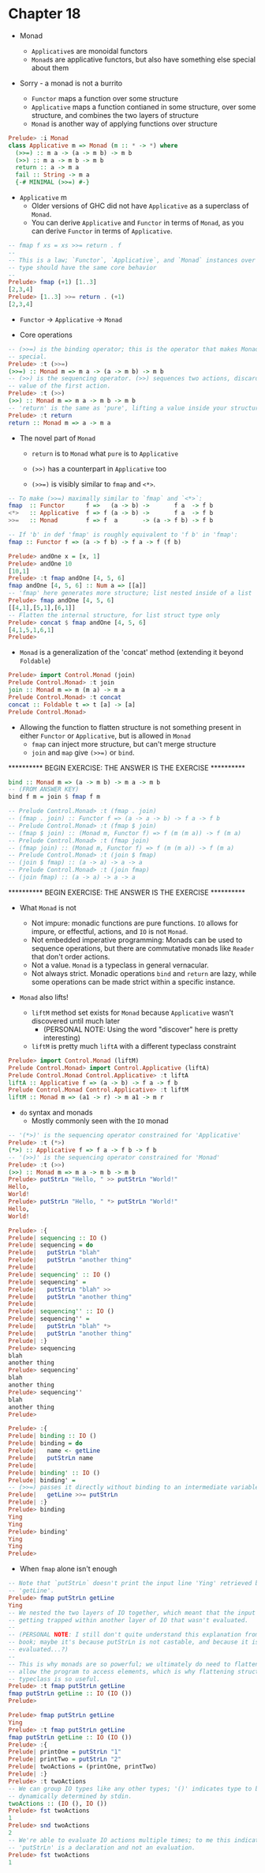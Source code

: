 # Chapter 18

- Monad
  - `Applicative`s are monoidal functors
  - `Monad`s are applicative functors, but also have something else special about them

- Sorry - a monad is not a burrito
  - `Functor` maps a function over some structure
  - `Applicative` maps a function contianed in some structure, over some
    structure, and combines the two layers of structure
  - `Monad` is another way of applying functions over structure

```haskell
Prelude> :i Monad
class Applicative m => Monad (m :: * -> *) where
  (>>=) :: m a -> (a -> m b) -> m b
  (>>) :: m a -> m b -> m b
  return :: a -> m a
  fail :: String -> m a
  {-# MINIMAL (>>=) #-}
```

- `Applicative` m
  - Older versions of GHC did not have `Applicative` as a superclass of `Monad`.
  - You can derive `Applicative` and `Functor` in terms of `Monad`, as you can
    derive `Functor` in terms of `Applicative`.

```haskell
-- fmap f xs = xs >>= return . f
--
-- This is a law; `Functor`, `Applicative`, and `Monad` instances over a given
-- type should have the same core behavior
--
Prelude> fmap (+1) [1..3]
[2,3,4]
Prelude> [1..3] >>= return . (+1)
[2,3,4]
```

- `Functor` -> `Applicative` -> `Monad`

- Core operations

```haskell
-- (>>=) is the binding operator; this is the operator that makes Monads
-- special.
Prelude> :t (>>=)
(>>=) :: Monad m => m a -> (a -> m b) -> m b
-- (>>) is the sequencing operator. (>>) sequences two actions, discarding any
-- value of the first action.
Prelude> :t (>>)
(>>) :: Monad m => m a -> m b -> m b
-- 'return' is the same as 'pure', lifting a value inside your structure
Prelude> :t return
return :: Monad m => a -> m a
```

- The novel part of `Monad`
  - `return` is to `Monad` what `pure` is to `Applicative`
  - `(>>)` has a counterpart in `Applicative` too

  - `(>>=)` is visibly similar to `fmap` and `<*>`.

```haskell
-- To make (>>=) maximally similar to `fmap` and `<*>`:
fmap  :: Functor      f =>   (a -> b) ->       f a  -> f b
<*>   :: Applicative  f => f (a -> b) ->       f a  -> f b
>>=   :: Monad        f => f  a       -> (a -> f b) -> f b

-- If 'b' in def 'fmap' is roughly equivalent to 'f b' in 'fmap':
fmap :: Functor f => (a -> f b) -> f a -> f (f b)
```

```haskell
Prelude> andOne x = [x, 1]
Prelude> andOne 10
[10,1]
Prelude> :t fmap andOne [4, 5, 6]
fmap andOne [4, 5, 6] :: Num a => [[a]]
-- 'fmap' here generates more structure; list nested inside of a list
Prelude> fmap andOne [4, 5, 6]
[[4,1],[5,1],[6,1]]
-- Flatten the internal structure, for list struct type only
Prelude> concat $ fmap andOne [4, 5, 6]
[4,1,5,1,6,1]
Prelude>
```

- `Monad` is a generalization of the 'concat' method (extending it beyond
  `Foldable`)

```haskell
Prelude> import Control.Monad (join)
Prelude Control.Monad> :t join
join :: Monad m => m (m a) -> m a
Prelude Control.Monad> :t concat
concat :: Foldable t => t [a] -> [a]
Prelude Control.Monad>
```

- Allowing the function to flatten structure is not something present in either
  `Functor` or `Applicative`, but is allowed in `Monad`
  - `fmap` can inject more structure, but can't merge structure
  - `join` and `map` give `(>>=)` or `bind`.

********** BEGIN EXERCISE: THE ANSWER IS THE EXERCISE **********

```haskell
bind :: Monad m => (a -> m b) -> m a -> m b
-- (FROM ANSWER KEY)
bind f m = join $ fmap f m

-- Prelude Control.Monad> :t (fmap . join)
-- (fmap . join) :: Functor f => (a -> a -> b) -> f a -> f b
-- Prelude Control.Monad> :t (fmap $ join)
-- (fmap $ join) :: (Monad m, Functor f) => f (m (m a)) -> f (m a)
-- Prelude Control.Monad> :t (fmap join)
-- (fmap join) :: (Monad m, Functor f) => f (m (m a)) -> f (m a)
-- Prelude Control.Monad> :t (join $ fmap)
-- (join $ fmap) :: (a -> a) -> a -> a
-- Prelude Control.Monad> :t (join fmap)
-- (join fmap) :: (a -> a) -> a -> a
```

********** BEGIN EXERCISE: THE ANSWER IS THE EXERCISE **********

- What `Monad` is not
  - Not impure: monadic functions are pure functions. `IO` allows for impure, or
    effectful, actions, and `IO` is not `Monad`.
  - Not embedded imperative programming: Monads can be used to sequence
    operations, but there are commutative monads like `Reader` that don't order
    actions.
  - Not a value. `Monad` is a typeclass in general vernacular.
  - Not always strict. Monadic operations `bind` and `return` are lazy, while
    some operations can be made strict within a specific instance.

- `Monad` also lifts!
  - `liftM` method set exists for `Monad` because `Applicative` wasn't
    discovered until much later
    - (PERSONAL NOTE: Using the word "discover" here is pretty interesting)
  - `liftM` is pretty much `liftA` with a different typeclass constraint

```haskell
Prelude> import Control.Monad (liftM)
Prelude Control.Monad> import Control.Applicative (liftA)
Prelude Control.Monad Control.Applicative> :t liftA
liftA :: Applicative f => (a -> b) -> f a -> f b
Prelude Control.Monad Control.Applicative> :t liftM
liftM :: Monad m => (a1 -> r) -> m a1 -> m r
```

- `do` syntax and monads
  - Mostly commonly seen with the `IO` monad

```haskell
-- '(*>)' is the sequencing operator constrained for 'Applicative'
Prelude> :t (*>)
(*>) :: Applicative f => f a -> f b -> f b
-- '(>>)' is the sequencing operator constrained for 'Monad'
Prelude> :t (>>)
(>>) :: Monad m => m a -> m b -> m b
Prelude> putStrLn "Hello, " >> putStrLn "World!"
Hello,
World!
Prelude> putStrLn "Hello, " *> putStrLn "World!"
Hello,
World!
```

```haskell
Prelude> :{
Prelude| sequencing :: IO ()
Prelude| sequencing = do
Prelude|   putStrLn "blah"
Prelude|   putStrLn "another thing"
Prelude|
Prelude| sequencing' :: IO ()
Prelude| sequencing' =
Prelude|   putStrLn "blah" >>
Prelude|   putStrLn "another thing"
Prelude|
Prelude| sequencing'' :: IO ()
Prelude| sequencing'' =
Prelude|   putStrLn "blah" *>
Prelude|   putStrLn "another thing"
Prelude| :}
Prelude> sequencing
blah
another thing
Prelude> sequencing'
blah
another thing
Prelude> sequencing''
blah
another thing
Prelude>
```

```haskell
Prelude> :{
Prelude| binding :: IO ()
Prelude| binding = do
Prelude|   name <- getLine
Prelude|   putStrLn name
Prelude|
Prelude| binding' :: IO ()
Prelude| binding' =
-- (>>=) passes it directly without binding to an intermediate variable
Prelude|   getLine >>= putStrLn
Prelude| :}
Prelude> binding
Ying
Ying
Prelude> binding'
Ying
Ying
Prelude>
```

- When `fmap` alone isn't enough

```haskell
-- Note that `putStrLn` doesn't print the input line 'Ying' retrieved by
-- 'getLine'.
Prelude> fmap putStrLn getLine
Ying
-- We nested the two layers of IO together, which meant that the input was
-- getting trapped within another layer of IO that wasn't evaluated.
--
-- (PERSONAL NOTE: I still don't quite understand this explanation from the
-- book; maybe it's because putStrLn is not castable, and because it is not
-- evaluated...?)
--
-- This is why monads are so powerful; we ultimately do need to flatten IO and
-- allow the program to access elements, which is why flattening structure in a
-- typeclass is so useful.
Prelude> :t fmap putStrLn getLine
fmap putStrLn getLine :: IO (IO ())
Prelude>
```

```haskell
Prelude> fmap putStrLn getLine
Ying
Prelude> :t fmap putStrLn getLine
fmap putStrLn getLine :: IO (IO ())
Prelude> :{
Prelude| printOne = putStrLn "1"
Prelude| printTwo = putStrLn "2"
Prelude| twoActions = (printOne, printTwo)
Prelude| :}
Prelude> :t twoActions
-- We can group IO types like any other types; '()' indicates type to be cast
-- dynamically determined by stdin.
twoActions :: (IO (), IO ())
Prelude> fst twoActions
1
Prelude> snd twoActions
2
-- We're able to evaluate IO actions multiple times; to me this indicates
-- 'putStrLn' is a declaration and not an evaluation.
Prelude> fst twoActions
1
```
